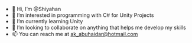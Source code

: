 - 👋 Hi, I’m @Shiyahan
- 👀 I’m interested in programming with C# for Unity Projects
- 🌱 I’m currently learning Unity 
- 💞️ I’m looking to collaborate on anything that helps me develop my skills 
- 📫 You can reach me at ak_abuhaidar@hotmail.com

<!---
Shiyahan/Shiyahan is a ✨ special ✨ repository because its `README.md` (this file) appears on your GitHub profile.
You can click the Preview link to take a look at your changes.
--->
